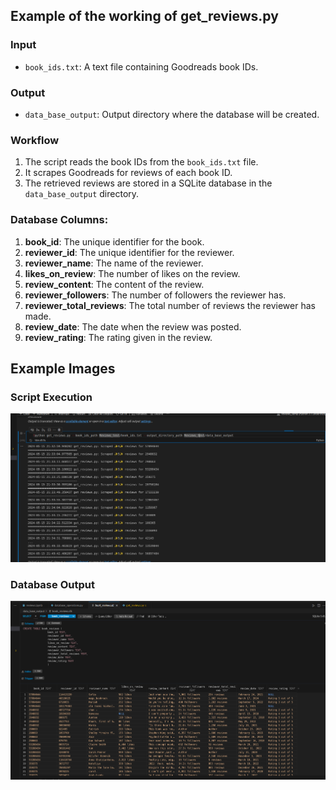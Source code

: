 ## Example of the working of get_reviews.py

### Input

- `book_ids.txt`: A text file containing Goodreads book IDs.

### Output

- `data_base_output`: Output directory where the database will be created.

### Workflow

1. The script reads the book IDs from the `book_ids.txt` file.
2. It scrapes Goodreads for reviews of each book ID.
3. The retrieved reviews are stored in a SQLite database in the `data_base_output` directory.


### Database Columns:

1. **book_id**: The unique identifier for the book.
2. **reviewer_id**: The unique identifier for the reviewer.
3. **reviewer_name**: The name of the reviewer.
4. **likes_on_review**: The number of likes on the review.
5. **review_content**: The content of the review.
6. **reviewer_followers**: The number of followers the reviewer has.
7. **reviewer_total_reviews**: The total number of reviews the reviewer has made.
8. **review_date**: The date when the review was posted.
9. **review_rating**: The rating given in the review.



## Example Images


### Script Execution
![images/Script_execution.png](images/Script_execution.png)



### Database Output
![images/db_output.png](images/db_output.png)